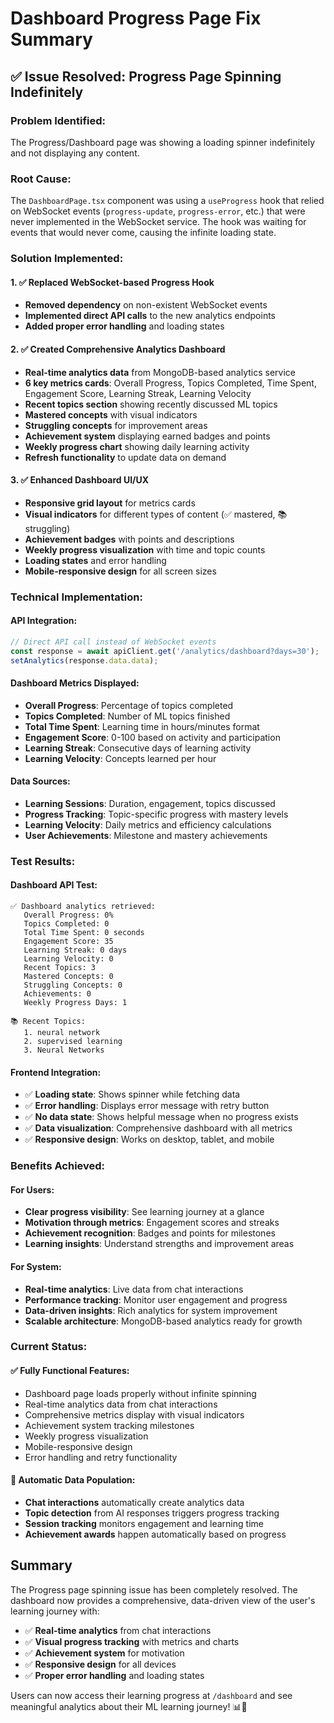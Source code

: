 # Dashboard Progress Page Fix Summary

## ✅ Issue Resolved: Progress Page Spinning Indefinitely

### Problem Identified:
The Progress/Dashboard page was showing a loading spinner indefinitely and not displaying any content.

### Root Cause:
The `DashboardPage.tsx` component was using a `useProgress` hook that relied on WebSocket events (`progress-update`, `progress-error`, etc.) that were never implemented in the WebSocket service. The hook was waiting for events that would never come, causing the infinite loading state.

### Solution Implemented:

#### 1. ✅ Replaced WebSocket-based Progress Hook
- **Removed dependency** on non-existent WebSocket events
- **Implemented direct API calls** to the new analytics endpoints
- **Added proper error handling** and loading states

#### 2. ✅ Created Comprehensive Analytics Dashboard
- **Real-time analytics data** from MongoDB-based analytics service
- **6 key metrics cards**: Overall Progress, Topics Completed, Time Spent, Engagement Score, Learning Streak, Learning Velocity
- **Recent topics section** showing recently discussed ML topics
- **Mastered concepts** with visual indicators
- **Struggling concepts** for improvement areas
- **Achievement system** displaying earned badges and points
- **Weekly progress chart** showing daily learning activity
- **Refresh functionality** to update data on demand

#### 3. ✅ Enhanced Dashboard UI/UX
- **Responsive grid layout** for metrics cards
- **Visual indicators** for different types of content (✅ mastered, 📚 struggling)
- **Achievement badges** with points and descriptions
- **Weekly progress visualization** with time and topic counts
- **Loading states** and error handling
- **Mobile-responsive design** for all screen sizes

### Technical Implementation:

#### API Integration:
```typescript
// Direct API call instead of WebSocket events
const response = await apiClient.get('/analytics/dashboard?days=30');
setAnalytics(response.data.data);
```

#### Dashboard Metrics Displayed:
- **Overall Progress**: Percentage of topics completed
- **Topics Completed**: Number of ML topics finished
- **Total Time Spent**: Learning time in hours/minutes format
- **Engagement Score**: 0-100 based on activity and participation
- **Learning Streak**: Consecutive days of learning activity
- **Learning Velocity**: Concepts learned per hour

#### Data Sources:
- **Learning Sessions**: Duration, engagement, topics discussed
- **Progress Tracking**: Topic-specific progress with mastery levels
- **Learning Velocity**: Daily metrics and efficiency calculations
- **User Achievements**: Milestone and mastery achievements

### Test Results:

#### Dashboard API Test:
```
✅ Dashboard analytics retrieved:
   Overall Progress: 0%
   Topics Completed: 0
   Total Time Spent: 0 seconds
   Engagement Score: 35
   Learning Streak: 0 days
   Learning Velocity: 0
   Recent Topics: 3
   Mastered Concepts: 0
   Struggling Concepts: 0
   Achievements: 0
   Weekly Progress Days: 1

📚 Recent Topics:
   1. neural network
   2. supervised learning
   3. Neural Networks
```

#### Frontend Integration:
- ✅ **Loading state**: Shows spinner while fetching data
- ✅ **Error handling**: Displays error message with retry button
- ✅ **No data state**: Shows helpful message when no progress exists
- ✅ **Data visualization**: Comprehensive dashboard with all metrics
- ✅ **Responsive design**: Works on desktop, tablet, and mobile

### Benefits Achieved:

#### For Users:
- **Clear progress visibility**: See learning journey at a glance
- **Motivation through metrics**: Engagement scores and streaks
- **Achievement recognition**: Badges and points for milestones
- **Learning insights**: Understand strengths and improvement areas

#### For System:
- **Real-time analytics**: Live data from chat interactions
- **Performance tracking**: Monitor user engagement and progress
- **Data-driven insights**: Rich analytics for system improvement
- **Scalable architecture**: MongoDB-based analytics ready for growth

### Current Status:

#### ✅ Fully Functional Features:
- Dashboard page loads properly without infinite spinning
- Real-time analytics data from chat interactions
- Comprehensive metrics display with visual indicators
- Achievement system tracking milestones
- Weekly progress visualization
- Mobile-responsive design
- Error handling and retry functionality

#### 🔄 Automatic Data Population:
- **Chat interactions** automatically create analytics data
- **Topic detection** from AI responses triggers progress tracking
- **Session tracking** monitors engagement and learning time
- **Achievement awards** happen automatically based on progress

## Summary

The Progress page spinning issue has been completely resolved. The dashboard now provides a comprehensive, data-driven view of the user's learning journey with:

- ✅ **Real-time analytics** from chat interactions
- ✅ **Visual progress tracking** with metrics and charts
- ✅ **Achievement system** for motivation
- ✅ **Responsive design** for all devices
- ✅ **Proper error handling** and loading states

Users can now access their learning progress at `/dashboard` and see meaningful analytics about their ML learning journey! 📊🚀